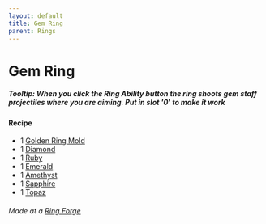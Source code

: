 ```yaml
---
layout: default
title: Gem Ring
parent: Rings
---
```


# Gem Ring

##### Tooltip: *When you click the Ring Ability button the ring shoots gem staff projectiles where you are aiming. Put in slot '0' to make it work*

#### Recipe
- 1 [Golden Ring Mold](https://ricklugtigheid.github.io/SupernovaMod/docs/items/materials/golden_ring_mold)
- 1 [Diamond](https://terraria.fandom.com/wiki/Diamond)
- 1 [Ruby](https://terraria.fandom.com/wiki/Ruby)
- 1 [Emerald](https://terraria.fandom.com/wiki/Emerald)
- 1 [Amethyst](https://terraria.fandom.com/wiki/Amethyst)
- 1 [Sapphire](https://terraria.fandom.com/wiki/Sapphire)
- 1 [Topaz](https://terraria.fandom.com/wiki/Topaz)

###### Made at a [Ring Forge](https://ricklugtigheid.github.io/SupernovaMod/docs/items/tiles/ring_forge)